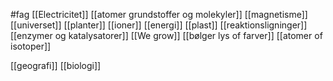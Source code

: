 #fag
[[Electricitet]]
[[atomer grundstoffer og molekyler]]
[[magnetisme]]
[[universet]]
[[planter]]
[[ioner]]
[[energi]]
[[plast]]
[[reaktionsligninger]]
[[enzymer og katalysatorer]]
[[We grow]]
[[bølger lys of farver]]
[[atomer of isotoper]]


































[[geografi]]
[[biologi]]